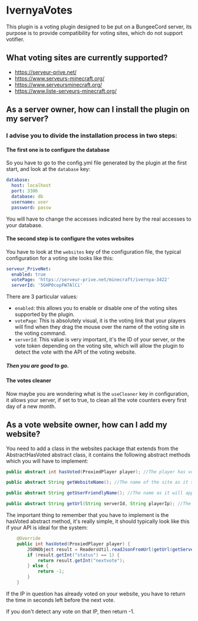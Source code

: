 # IvernyaVotes

This plugin is a voting plugin designed to be put on a BungeeCord server, its purpose is to provide compatibility for voting sites, which do not support votifier.


## What voting sites are currently supported?

- https://serveur-prive.net/
- https://www.serveurs-minecraft.org/
- https://www.serveursminecraft.org/
- https://www.liste-serveurs-minecraft.org/

## As a server owner, how can I install the plugin on my server?

### I advise you to divide the installation process in two steps:

#### The first one is to configure the database
So you have to go to the config.yml file generated by the plugin at the first start, and look at the `database` key:
```yaml
database:
  host: localhost
  port: 3306
  database: db
  username: user 
  password: passw
```

You will have to change the accesses indicated here by the real accesses to your database.

#### The second step is to configure the votes websites
You have to look at the `websites` key of the configuration file, the typical configuration for a voting site looks like this:
```yaml
serveur_PriveNet:
  enabled: true
  votePage: 'https://serveur-prive.net/minecraft/ivernya-3422'
  serverId: '5GHP0copFW7AlCi'
```
There are 3 particular values:
- `enabled`: this allows you to enable or disable one of the voting sites supported by the plugin.
- `votePage`: This is absolutely visual, it is the voting link that your players will find when they drag the mouse over the name of the voting site in the voting command.
- `serverId`: This value is very important, it's the ID of your server, or the vote token depending on the voting site, which will allow the plugin to detect the vote with the API of the voting website.

##### Then you are good to go.

#### The votes cleaner
Now maybe you are wondering what is the `useCleaner` key in configuration, it allows your server, if set to true, to clean all the vote counters every first day of a new month.

## As a vote website owner, how can I add my website?
You need to add a class in the websites package that extends from the AbstractHasVoted abstract class, it contains the following abstract methods which you will have to implement:

```java 
public abstract int hasVoted(ProxiedPlayer player); //The player has voted? If yes, then returns the time in seconds before the next vote, if not, returns -1

public abstract String getWebsiteName(); //The name of the site as it should be in the configuration, and in the database

public abstract String getUserFriendlyName(); //The name as it will appear in the configuration's placeholders, and in the voting command

public abstract String getUrl(String serverId, String playerIp); //The Voting API link, which will be formatted with the player IP and the server ID or token on your voting site.
```

The important thing to remember that you have to implement is the hasVoted abstract method, it's really simple, it should typically look like this if your API is ideal for the system:

```java
    @Override
    public int hasVoted(ProxiedPlayer player) {
        JSONObject result = ReadersUtil.readJsonFromUrl(getUrl(getServerIdForWebsite(), player.getAddress().getHostString()));
        if (result.getInt("status") == 1) {
            return result.getInt("nextvote");
        } else {
            return -1;
        }
    }
```


If the IP in question has already voted on your website, you have to return the time in seconds left before the next vote.

If you don't detect any vote on that IP, then return -1.
